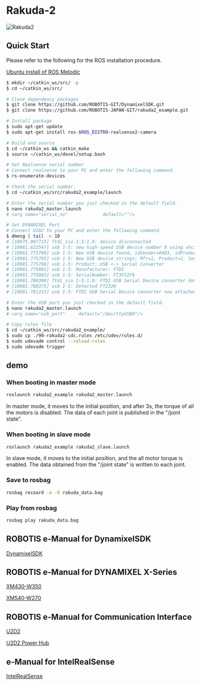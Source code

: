 # Rakuda-2
![Rakuda2](https://user-images.githubusercontent.com/41886736/118063868-dd2bb580-b3d4-11eb-804c-80fe71bc2e1a.png)

## Quick Start

Please refer to the following for the ROS installation procedure.

[Ubuntu install of ROS Melodic](http://wiki.ros.org/melodic/Installation/Ubuntu)

```bash
$ mkdir ~/catkin_ws/src/ -p
$ cd ~/catkin_ws/src/

# Clone dependency packages
$ git clone https://github.com/ROBOTIS-GIT/DynamixelSDK.git
$ git clone https://github.com/ROBOTIS-JAPAN-GIT/rakuda2_example.git

# Install package
$ sudo apt-get update
$ sudo apt-get install ros-$ROS_DISTRO-realsense2-camera

# Build and source
$ cd ~/catkin_ws && catkin_make
$ source ~/catkin_ws/devel/setup.bash

# Set Realsense serial number
# Connect realsense to your PC and enter the following command.
$ rs-enumerate-devices

# Check the serial number.
$ cd ~/catkin_ws/src/rakuda2_example/launch

# Enter the serial number you just checked in the default field.
$ nano rakuda2_master.launch
# <arg name="serial_no"             default=""/>

# Set DYNAMIXEL Port
# Connect U2D2 to your PC and enter the following command.
$ dmesg | tail -n 10
# [10975.907715] ftdi_sio 1-5:1.0: device disconnected
# [10981.622547] usb 1-5: new high-speed USB device number 9 using xhci_hcd
# [10981.775790] usb 1-5: New USB device found, idVendor=0403, idProduct=6014, bcdDevice= 9.00
# [10981.775795] usb 1-5: New USB device strings: Mfr=1, Product=2, SerialNumber=3
# [10981.775798] usb 1-5: Product: USB <-> Serial Converter
# [10981.775801] usb 1-5: Manufacturer: FTDI
# [10981.775803] usb 1-5: SerialNumber: FT3FSIF9
# [10981.780300] ftdi_sio 1-5:1.0: FTDI USB Serial Device converter detected
# [10981.780375] usb 1-5: Detected FT232H
# [10981.781315] usb 1-5: FTDI USB Serial Device converter now attached to ttyUSB0

# Enter the USB port you just checked in the default field.
$ nano rakuda2_master.launch
# <arg name="usb_port"     default="/dev/ttyUSB0"/>

# Copy rules file
$ cd ~/catkin_ws/src/rakuda2_example/
$ sudo cp ./99-rakuda2-cdc.rules /etc/udev/rules.d/
$ sudo udevadm control --reload-rules
$ sudo udevadm trigger
```

## demo
### When booting in master mode
```bash
roslaunch rakuda2_example rakuda2_master.launch
```

In master mode, it moves to the initial position, and after 3s, the torque of all the motors is disabled.
The data of each joint is published in the "/joint state".

### When booting in slave mode
```bash
roslaunch rakuda2_example rakuda2_slave.launch
```
In slave mode, it moves to the initial position, and the all motor torque is enabled.
The data obtained from the "/joint state" is written to each joint.


### Save to rosbag
```bash
rosbag recoard -a -O rakuda_data.bag
```

### Play from rosbag
```bash
rosbag play rakuda_data.bag
```

## ROBOTIS e-Manual for DynamixelSDK
[DynamixelSDK](https://emanual.robotis.com/docs/en/software/dynamixel/dynamixel_sdk/overview/)

## ROBOTIS e-Manual for DYNAMIXEL X-Series
[XM430-W350](https://emanual.robotis.com/docs/en/dxl/x/xm430-w350/)

[XM540-W270](https://emanual.robotis.com/docs/en/dxl/x/xm540-w270/)

## ROBOTIS e-Manual for Communication Interface
[U2D2](https://emanual.robotis.com/docs/en/parts/interface/u2d2/)

[U2D2 Power Hub](https://emanual.robotis.com/docs/en/parts/interface/u2d2_power_hub/)

## e-Manual for IntelRealSense
[IntelRealSense](https://github.com/IntelRealSense/realsense-ros)

